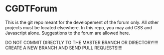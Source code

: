 # CGDTForum

This is the git repo meant for the developement of the forum only. All other projects must be located elsewhere. In this repo, you may add CSS and Javascript alone. Suggestions to the forum are allowed here.

DO NOT COMMIT DIRECTLY TO THE MASTER BRANCH OR DIRECTORY!!!! CREATE A NEW BRANCH AND SEND PULL REQUESTS!!!!
